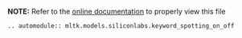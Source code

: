 __NOTE:__ Refer to the [online documentation](https://siliconlabs.github.io/mltk) to properly view this file
```{eval-rst}
.. automodule:: mltk.models.siliconlabs.keyword_spotting_on_off
```